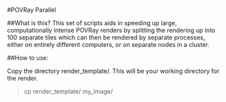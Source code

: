 
#POVRay Parallel

##What is this?
This set of scripts aids in speeding up large, computationally intense POVRay renders by splitting the rendering up into 100 separate tiles which can then be rendered by separate processes, either on entirely different computers, or on separate nodes in a cluster.  


##How to use:

Copy the directory render_template/.  This will be your working directory for the render.
>   cp render_template/ my_image/





